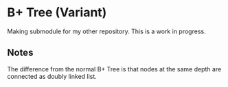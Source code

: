 # B+ Tree (Variant)

Making submodule for my other repository. This is a work in progress.

## Notes

The difference from the normal B+ Tree is that nodes at the same depth are connected as doubly linked list.
